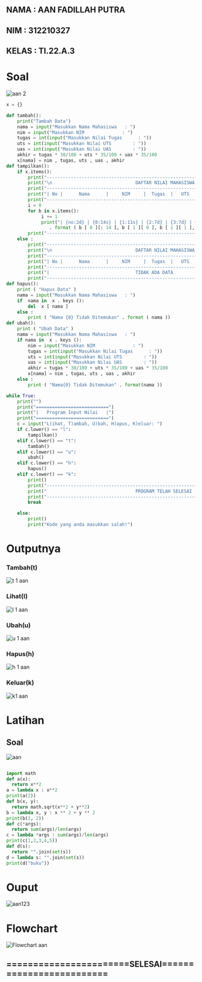 ## NAMA : AAN FADILLAH PUTRA
## NIM : 312210327
## KELAS : TI.22.A.3

# Soal

![aan 2](https://user-images.githubusercontent.com/115763475/205222864-07b39d65-96b3-40e9-8908-8eaa0df8081b.jpg)

```python
x = {}

def tambah():
    print("Tambah Data")
    nama = input("Masukkan Nama Mahasiswa   : ")
    nim = input("Masukkan NIM              : ")
    tugas = int(input("Masukkan Nilai Tugas      : "))
    uts = int(input("Masukkan Nilai UTS        : "))
    uas = int(input("Masukkan Nilai UAS        : "))
    akhir = tugas * 30/100 + uts * 35/100 + uas * 35/100
    x[nama] = nim , tugas, uts , uas , akhir
def tampilkan():
    if x.items():
        print("---------------------------------------------------------------------------------")
        print("\n                               DAFTAR NILAI MAHASISWA                    ")
        print("---------------------------------------------------------------------------------")
        print("| No |      Nama      |     NIM     |  Tugas  |   UTS   |   UAS   |    Akhir    |")
        print("---------------------------------------------------------------------------------")
        i = 0
        for b in x.items():
             i += 1
             print("| {no:2d} | {0:14s} | {1:11s} | {2:7d} | {3:7d} | {4:7d} | {5:7f}   |"
                . format ( b [ 0 ][: 14 ], b [ 1 ][ 0 ], b [ 1 ][ 1 ], b [ 1 ][ 2 ], b [ 1 ][ 3 ], b [ 1 ][ 4 ] , no = i ))
        print("---------------------------------------------------------------------------------")
    else :
        print("---------------------------------------------------------------------------------")
        print("\n                               DAFTAR NILAI MAHASISWA                    ")
        print("---------------------------------------------------------------------------------")
        print("| No |      Nama      |     NIM     |  Tugas  |   UTS   |   UAS   |    Akhir    |")
        print("---------------------------------------------------------------------------------")
        print("|                                TIDAK ADA DATA                                 |")
        print("---------------------------------------------------------------------------------")
def hapus():
    print ( "Hapus Data" )
    nama = input("Masukkan Nama Mahasiswa   : ")
    if  nama in  x . keys ():
        del  x [ nama ]
    else :
        print ( "Nama {0} Tidak Ditemukan" . format ( nama ))
def ubah():
    print ( "Ubah Data" )
    nama = input("Masukkan Nama Mahasiswa   : ")
    if nama in  x . keys ():
        nim = input("Masukkan NIM              : ")
        tugas = int(input("Masukkan Nilai Tugas      : "))
        uts = int(input("Masukkan Nilai UTS        : "))
        uas = int(input("Masukkan Nilai UAS        : "))
        akhir = tugas * 30/100 + uts * 35/100 + uas * 35/100
        x[nama] = nim , tugas, uts , uas , akhir
    else :
        print ( "Nama{0} Tidak Ditemukan" . format(nama ))

while True:
    print("")
    print("===========================")
    print("|   Program Input Nilai   |")
    print("===========================")
    c = input("L)ihat, T)ambah, U)bah, H)apus, K)eluar: ")
    if c.lower() == "l":
        tampilkan()
    elif c.lower() == "t":
        tambah()
    elif c.lower() == "u":
        ubah()
    elif c.lower() == "h":
        hapus()
    elif c.lower() == "k":
        print()
        print("---------------------------------------------------------------------------------")
        print("                                 PROGRAM TELAH SELESAI                    ")
        print("---------------------------------------------------------------------------------")
        break

    else:
        print()
        print("Kode yang anda masukkan salah!")
 ```   
 
 # Outputnya
 
### Tambah(t)

![t 1 aan](https://user-images.githubusercontent.com/115763475/205223837-bb4cf931-db88-4be3-b95f-d5fa6397f3e3.png)

### Lihat(l)

![l 1 aan](https://user-images.githubusercontent.com/115763475/205224000-0159f79e-2289-49da-909a-640557975c5b.png)

### Ubah(u)

![u 1 aan](https://user-images.githubusercontent.com/115763475/205224577-e9c07279-5aa7-463b-88c4-ce8ebf4675f2.png)

### Hapus(h)

![h 1 aan](https://user-images.githubusercontent.com/115763475/205224787-c8701061-ccd6-440c-87c3-cd9e6f7cdbad.png)

### Keluar(k)

![k1 aan](https://user-images.githubusercontent.com/115763475/205225150-fdda2d8b-4ccb-45f8-ab89-81c4f8129d0f.png)

# Latihan
## Soal

![aan](https://user-images.githubusercontent.com/115763475/205227851-c2731a3d-23d5-45b5-bc26-e9acf57e0733.jpg)

```python

import math
def a(x):
  return x**2
a = lambda x : x**2
print(a(2))
def b(x, y):
  return math.sqrt(x**2 + y**2)
b = lambda x, y : x ** 2 + y ** 2
print(b(2, 2))
def c(*args):
  return sum(args)/len(args)
c = lambda *args : sum(args)/len(args)
print(c(1,2,3,4,5))
def d(s):
  return "".join(set(s))
d = lambda s: "".join(set(s))
print(d("buku"))

 ```
 
 # Ouput
 
 ![aan123](https://user-images.githubusercontent.com/115763475/205227852-9cc6bad1-66c8-423a-ba39-9ce6dcee4235.png)

# Flowchart

![Flowchart aan](https://user-images.githubusercontent.com/115763475/205229022-6e37a55e-b81f-4165-990c-f4b64b4118ea.png)

## =======================SELESAI=========================
